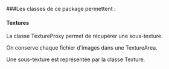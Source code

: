 ###Les classes de ce package permettent :

#### Textures

La classe TextureProxy permet de récupérer une sous-texture.

On conserve chaque fichier d'images dans une TextureArea.

Une sous-texture est représentée par la classe Texture.